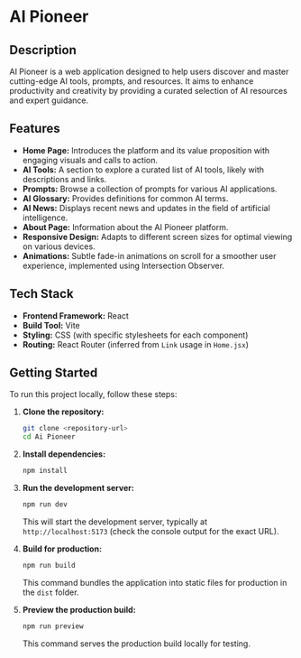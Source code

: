 # AI Pioneer

## Description

AI Pioneer is a web application designed to help users discover and master cutting-edge AI tools, prompts, and resources. It aims to enhance productivity and creativity by providing a curated selection of AI resources and expert guidance.

## Features

*   **Home Page:** Introduces the platform and its value proposition with engaging visuals and calls to action.
*   **AI Tools:** A section to explore a curated list of AI tools, likely with descriptions and links.
*   **Prompts:** Browse a collection of prompts for various AI applications.
*   **AI Glossary:** Provides definitions for common AI terms.
*   **AI News:** Displays recent news and updates in the field of artificial intelligence.
*   **About Page:** Information about the AI Pioneer platform.
*   **Responsive Design:** Adapts to different screen sizes for optimal viewing on various devices.
*   **Animations:** Subtle fade-in animations on scroll for a smoother user experience, implemented using Intersection Observer.

## Tech Stack

*   **Frontend Framework:** React
*   **Build Tool:** Vite
*   **Styling:** CSS (with specific stylesheets for each component)
*   **Routing:** React Router (inferred from `Link` usage in `Home.jsx`)

## Getting Started

To run this project locally, follow these steps:

1.  **Clone the repository:**
    ```bash
    git clone <repository-url>
    cd Ai Pioneer
    ```

2.  **Install dependencies:**
    ```bash
    npm install
    ```

3.  **Run the development server:**
    ```bash
    npm run dev
    ```
    This will start the development server, typically at `http://localhost:5173` (check the console output for the exact URL).

4.  **Build for production:**
    ```bash
    npm run build
    ```
    This command bundles the application into static files for production in the `dist` folder.

5.  **Preview the production build:**
    ```bash
    npm run preview
    ```
    This command serves the production build locally for testing.
